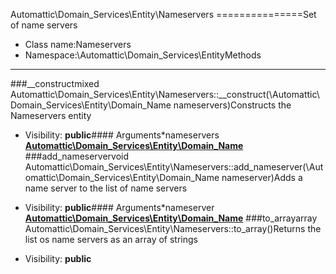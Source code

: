 Automattic\Domain_Services\Entity\Nameservers
===============Set of name servers
* Class name:Nameservers
* Namespace:\Automattic\Domain_Services\EntityMethods
-------
###__constructmixed Automattic\Domain_Services\Entity\Nameservers::__construct(\Automattic\Domain_Services\Entity\Domain_Name nameservers)Constructs the Nameservers entity



* Visibility: **public**#### Arguments*nameservers **[Automattic\Domain_Services\Entity\Domain_Name](Automattic-Domain_Services-Entity-Domain_Name.md)**
###add_nameservervoid Automattic\Domain_Services\Entity\Nameservers::add_nameserver(\Automattic\Domain_Services\Entity\Domain_Name nameserver)Adds a name server to the list of name servers



* Visibility: **public**#### Arguments*nameserver **[Automattic\Domain_Services\Entity\Domain_Name](Automattic-Domain_Services-Entity-Domain_Name.md)**
###to_arrayarray Automattic\Domain_Services\Entity\Nameservers::to_array()Returns the list os name servers as an array of strings



* Visibility: **public**